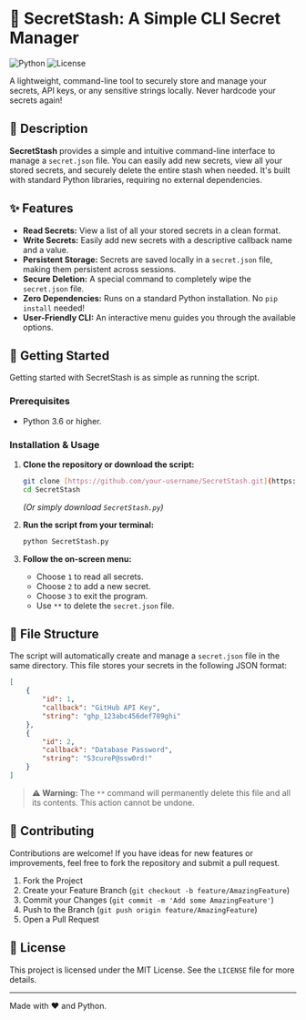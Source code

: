 # 🤫 SecretStash: A Simple CLI Secret Manager

![Python](https://img.shields.io/badge/python-3.6%2B-blue.svg)
![License](https://img.shields.io/badge/license-MIT-green.svg)

A lightweight, command-line tool to securely store and manage your secrets, API keys, or any sensitive strings locally. Never hardcode your secrets again!

## 📜 Description

**SecretStash** provides a simple and intuitive command-line interface to manage a `secret.json` file. You can easily add new secrets, view all your stored secrets, and securely delete the entire stash when needed. It's built with standard Python libraries, requiring no external dependencies.

## ✨ Features

* **Read Secrets:** View a list of all your stored secrets in a clean format.
* **Write Secrets:** Easily add new secrets with a descriptive callback name and a value.
* **Persistent Storage:** Secrets are saved locally in a `secret.json` file, making them persistent across sessions.
* **Secure Deletion:** A special command to completely wipe the `secret.json` file.
* **Zero Dependencies:** Runs on a standard Python installation. No `pip install` needed!
* **User-Friendly CLI:** An interactive menu guides you through the available options.

## 🚀 Getting Started

Getting started with SecretStash is as simple as running the script.

### Prerequisites

* Python 3.6 or higher.

### Installation & Usage

1.  **Clone the repository or download the script:**
    ```bash
    git clone [https://github.com/your-username/SecretStash.git](https://github.com/your-username/SecretStash.git)
    cd SecretStash
    ```
    *(Or simply download `SecretStash.py`)*

2.  **Run the script from your terminal:**
    ```bash
    python SecretStash.py
    ```

3.  **Follow the on-screen menu:**
    * Choose `1` to read all secrets.
    * Choose `2` to add a new secret.
    * Choose `3` to exit the program.
    * Use `**` to delete the `secret.json` file.

## 📁 File Structure

The script will automatically create and manage a `secret.json` file in the same directory. This file stores your secrets in the following JSON format:

```json
[
    {
        "id": 1,
        "callback": "GitHub API Key",
        "string": "ghp_123abc456def789ghi"
    },
    {
        "id": 2,
        "callback": "Database Password",
        "string": "S3cureP@ssw0rd!"
    }
]
```

> **⚠️ Warning:** The `**` command will permanently delete this file and all its contents. This action cannot be undone.

## 🤝 Contributing

Contributions are welcome! If you have ideas for new features or improvements, feel free to fork the repository and submit a pull request.

1.  Fork the Project
2.  Create your Feature Branch (`git checkout -b feature/AmazingFeature`)
3.  Commit your Changes (`git commit -m 'Add some AmazingFeature'`)
4.  Push to the Branch (`git push origin feature/AmazingFeature`)
5.  Open a Pull Request

## 📝 License

This project is licensed under the MIT License. See the `LICENSE` file for more details.

---

Made with ❤️ and Python.